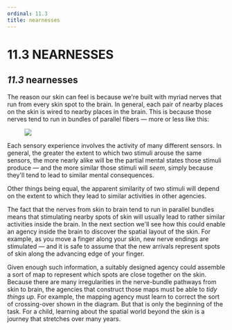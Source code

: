 ```yaml
---
ordinal: 11.3
title: nearnesses
---
```


# 11.3 NEARNESSES 

<h2><em>11.3</em> nearnesses</h2>
<p>The reason our skin can feel is because we're built with myriad nerves that run from every skin spot to the brain. In general, each pair of nearby places on the skin is wired to nearby places in the brain. This is because those nerves tend to run in bundles of parallel fibers &mdash; more or less like this:</p>
<figure><img src="/images/ch11/11-2.png"></img></figure>
<p>Each sensory experience involves the activity of many different sensors. In general, the greater the extent to which two stimuli arouse the same sensors, the more nearly alike will be the partial mental states those stimuli produce &mdash; and the more similar those stimuli will <em>seem,</em> simply because they'll tend to lead to similar mental consequences.</p>
<p>Other things being equal, the apparent similarity of two stimuli will depend on the extent to which they lead to similar activities in other agencies.</p>
<p>The fact that the nerves from skin to brain tend to run in parallel bundles means that stimulating nearby spots of skin will usually lead to rather similar activities inside the brain. In the next section we'll see how this could enable an agency inside the brain to discover the spatial layout of the skin. For example, as you move a finger along your skin, new nerve endings are stimulated &mdash; and it is safe to assume that the new arrivals represent spots of skin along the advancing edge of your finger.</p>
<p>Given enough such information, a suitably designed agency could assemble a sort of map to represent which spots are close together on the skin. Because there are many irregularities in the nerve-bundle pathways from skin to brain, the agencies that construct those maps must be able to <em>tidy things up.</em> For example, the mapping agency must learn to correct the sort of crossing-over shown in the diagram. But that is only the beginning of the task. For a child, learning about the spatial world beyond the skin is a journey that stretches over many years.</p>